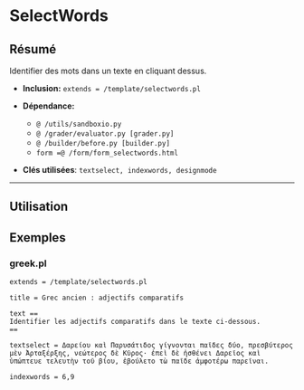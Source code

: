 # SelectWords

## Résumé

Identifier des mots dans un texte en cliquant dessus.

* **Inclusion:** `extends = /template/selectwords.pl`

* **Dépendance:**
    * `@ /utils/sandboxio.py`
    * `@ /grader/evaluator.py [grader.py]`
    * `@ /builder/before.py [builder.py]`
    * `form =@ /form/form_selectwords.html`


* **Clés utilisées**: `textselect, indexwords, designmode`
___


## Utilisation



## Exemples

### greek.pl

```
extends = /template/selectwords.pl

title = Grec ancien : adjectifs comparatifs

text ==
Identifier les adjectifs comparatifs dans le texte ci-dessous.
==

textselect = Δαρείου καὶ Παρυσάτιδος γίγνονται παῖδες δύο, πρεσβύτερος μὲν Ἀρταξέρξης, νεώτερος δὲ Κῦρος· ἐπεὶ δὲ ἠσθένει Δαρεῖος καὶ ὑπώπτευε τελευτὴν τοῦ βίου, ἐβούλετο τὼ παῖδε ἀμφοτέρω παρεῖναι.

indexwords = 6,9
```
